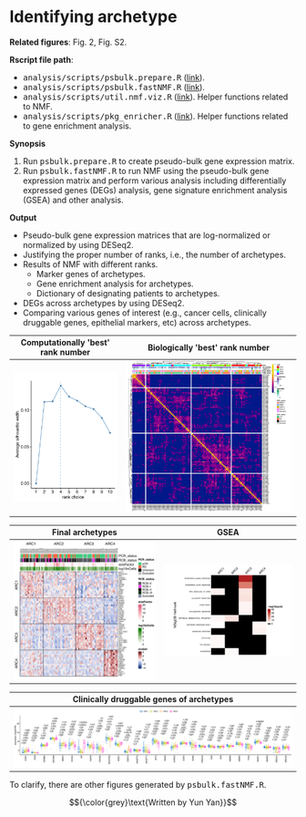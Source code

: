 <!-- Written by Yun Yan -->

# Identifying archetype

**Related figures**: Fig. 2, Fig. S2. 


**Rscript file path**: 
- <kbd>analysis/scripts/psbulk.prepare.R</kbd> ([link](https://github.com/navinlabcode/tnbc-chemo/blob/main/analysis/scripts/psbulk.prepare.R)). 
- <kbd>analysis/scripts/psbulk.fastNMF.R</kbd> ([link](https://github.com/navinlabcode/tnbc-chemo/blob/main/analysis/scripts/psbulk.fastNMF.R)). 
- <kbd>analysis/scripts/util.nmf.viz.R</kbd> ([link](https://github.com/navinlabcode/tnbc-chemo/blob/main/analysis/scripts/util.nmf.viz.R)). Helper functions related to NMF.
- <kbd>analysis/scripts/pkg_enricher.R</kbd> ([link](https://github.com/navinlabcode/tnbc-chemo/blob/main/analysis/scripts/pkg_enricher.R)). Helper functions related to gene enrichment analysis. 

**Synopsis**

1. Run <kbd>psbulk.prepare.R</kbd> to create pseudo-bulk gene expression matrix. 
2. Run <kbd>psbulk.fastNMF.R</kbd> to run NMF using the pseudo-bulk gene expression matrix and perform various analysis including differentially expressed genes (DEGs) analysis, gene signature enrichment analysis (GSEA) and other analysis. 

**Output**

- Pseudo-bulk gene expression matrices that are log-normalized or normalized by using DESeq2. 
- Justifying the proper number of ranks, i.e., the number of archetypes. 
- Results of NMF with different ranks. 
	- Marker genes of archetypes.
	- Gene enrichment analysis for archetypes. 
	- Dictionary of designating patients to archetypes. 
-  DEGs across archetypes by using DESeq2. 
- Comparing various genes of interest (e.g., cancer cells, clinically druggable genes, epithelial markers, etc) across archetypes. 


| Computationally 'best' rank number                                                                                                                                     | Biologically 'best' rank number                                                                                                                                 |
| ---------------------------------------------------------------------------------------------------------------------------------------------------------------------- | --------------------------------------------------------------------------------------------------------------------------------------------------------------- |
| <img src="https://github.com/navinlabcode/tnbc-chemo/blob/main/website_images/analysis/archetype/survey_ranks.silhouette.on_sample_corr.pdf.png?raw=true" width="200"> | <img src="https://github.com/navinlabcode/tnbc-chemo/blob/main/website_images/analysis/archetype/pheatmap.cut.sample_correlation.pdf.png?raw=true" width="500"> |


| Final archetypes                                                                                                                                  | GSEA                                                                                                                                                                         |
| ------------------------------------------------------------------------------------------------------------------------------------------------- | ---------------------------------------------------------------------------------------------------------------------------------------------------------------------------- |
| <img src="https://github.com/navinlabcode/tnbc-chemo/blob/main/website_images/analysis/archetype/expression.scaled.pdf.png?raw=true" width="500"> | <img src="https://github.com/navinlabcode/tnbc-chemo/blob/main/website_images/analysis/archetype/enricher.heatmap.anno_modules.MSigDBHallmark.pdf.png?raw=true" width="500"> |



| Clinically druggable genes of archetypes                                                                                                                                |
| ----------------------------------------------------------------------------------------------------------------------------------------------------------------------- |
| <img src="https://github.com/navinlabcode/tnbc-chemo/blob/main/website_images/analysis/archetype/expression.boxplot.clinical_genes_combo.pdf.png?raw=true" width="900"> |

To clarify, there are other figures generated by <kbd>psbulk.fastNMF.R</kbd>. 

$${\color{grey}\text{Written by Yun Yan}}$$
